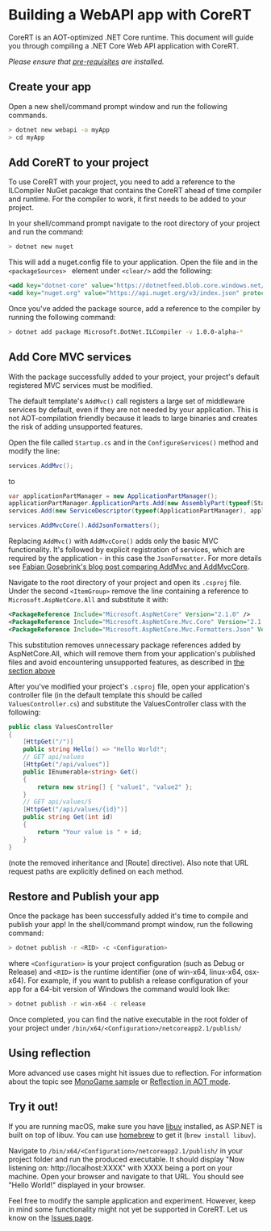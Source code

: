 # Building a WebAPI app with CoreRT

CoreRT is an AOT-optimized .NET Core runtime. This document will guide you through compiling a .NET Core Web API application with CoreRT. 

_Please ensure that [pre-requisites](../prerequisites.md) are installed._

## Create your app 
Open a new shell/command prompt window and run the following commands.
```bash
> dotnet new webapi -o myApp
> cd myApp
```

## Add CoreRT to your project
To use CoreRT with your project, you need to add a reference to the ILCompiler NuGet pacakge that contains the CoreRT ahead of time compiler and runtime.
For the compiler to work, it first needs to be added to your project.

In your shell/command prompt navigate to the root directory of your project and run the command:

```bash
> dotnet new nuget 
```

This will add a nuget.config file to your application. Open the file and in the ``<packageSources> `` element under ``<clear/>`` add the following:

```xml
<add key="dotnet-core" value="https://dotnetfeed.blob.core.windows.net/dotnet-core/index.json" />
<add key="nuget.org" value="https://api.nuget.org/v3/index.json" protocolVersion="3" />
```

Once you've added the package source, add a reference to the compiler by running the following command:

```bash
> dotnet add package Microsoft.DotNet.ILCompiler -v 1.0.0-alpha-* 
```

## Add Core MVC services
With the package successfully added to your project, your project's default registered MVC services must be modified.

The default template's `AddMvc()` call registers a large set of middleware services by default, even if they are not needed by your application. This is not AOT-compilation friendly because it leads to large binaries and creates the risk of adding unsupported features.

Open the file called `Startup.cs` and in the `ConfigureServices()` method and modify the line:

```csharp
services.AddMvc();
```

to

```csharp
var applicationPartManager = new ApplicationPartManager();
applicationPartManager.ApplicationParts.Add(new AssemblyPart(typeof(Startup).Assembly));
services.Add(new ServiceDescriptor(typeof(ApplicationPartManager), applicationPartManager));

services.AddMvcCore().AddJsonFormatters();
```

Replacing `AddMvc()` with `AddMvcCore()` adds only the basic MVC functionality. It's followed by explicit registration of services, which are required by the application - in this case the `JsonFormatter`. For more details see [Fabian Gosebrink's blog post comparing AddMvc and AddMvcCore](https://dzone.com/articles/the-difference-between-addmvc-and-addmvccore).

Navigate to the root directory of your project and open its `.csproj` file. Under the second `<ItemGroup>` remove the line containing a reference to `Microsoft.AspNetCore.All` and substitute it with:

```xml
<PackageReference Include="Microsoft.AspNetCore" Version="2.1.0" />
<PackageReference Include="Microsoft.AspNetCore.Mvc.Core" Version="2.1.0" />
<PackageReference Include="Microsoft.AspNetCore.Mvc.Formatters.Json" Version="2.1.0" />
```

This substitution removes unnecessary package references added by AspNetCore.All, which will remove them from your application's published files and avoid encountering unsupported features, as described in [the section above](#add-core-mvc-services)

After you've modified your project's `.csproj` file, open your application's controller file (in the default template this should be called `ValuesController.cs`) and substitute the ValuesController class with the following: 

```csharp 
public class ValuesController
{ 
    [HttpGet("/")]
    public string Hello() => "Hello World!";
    // GET api/values
    [HttpGet("/api/values")]
    public IEnumerable<string> Get()
    {
        return new string[] { "value1", "value2" };
    }
    // GET api/values/5
    [HttpGet("/api/values/{id}")]
    public string Get(int id)
    {
        return "Your value is " + id;
    }
}
```

(note the removed inheritance and [Route] directive). Also note that URL request paths are explicitly defined on each method. 


## Restore and Publish your app

Once the package has been successfully added it's time to compile and publish your app! In the shell/command prompt window, run the following command:

```bash
> dotnet publish -r <RID> -c <Configuration>
```

where `<Configuration>` is your project configuration (such as Debug or Release) and `<RID>` is the runtime identifier (one of win-x64, linux-x64, osx-x64). For example, if you want to publish a release configuration of your app for a 64-bit version of Windows the command would look like:

```bash 
> dotnet publish -r win-x64 -c release
```

Once completed, you can find the native executable in the root folder of your project under `/bin/x64/<Configuration>/netcoreapp2.1/publish/`

## Using reflection

More advanced use cases might hit issues due to reflection. For information about the topic see [MonoGame sample](../MonoGame/README.md) or [Reflection in AOT mode](../../Documentation/using-corert/reflection-in-aot-mode.md).

## Try it out!

If you are running macOS, make sure you have [libuv](https://github.com/libuv/libuv) installed, as ASP.NET is built on top of libuv. You can use [homebrew](https://brew.sh/) to get it (`brew install libuv`).

Navigate to `/bin/x64/<Configuration>/netcoreapp2.1/publish/` in your project folder and run the produced executable. It should display "Now listening on: http://localhost:XXXX" with XXXX being a port on your machine. Open your browser and navigate to that URL. You should see "Hello World!" displayed in your browser.

Feel free to modify the sample application and experiment. However, keep in mind some functionality might not yet be supported in CoreRT. Let us know on the [Issues page](https://github.com/dotnet/corert/issues/).
